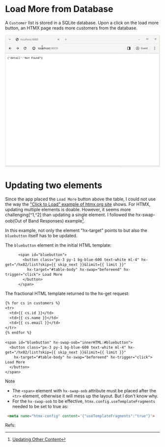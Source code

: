 # Load More from Database

A `Customer` list is stored in a SQLite database.
Upon a click on the load more button, an HTMX page reads more customers from the database.

<img src=../image/hx02-202401180439.gif width="600px">

# Updating two elements

Since the app placed the `Load More` button above the table, 
I could not use the way the ["Click to Load" example of htmx.org site](https://htmx.org/examples/click-to-load/) shows.
For HTMX, updating multiple elements is doable.
However, it seems more challenging[^1,^2] than updating a single element.
I followed the hx-swap-oob(Out of Band Responses) example[^1].

In this example, not only the element "hx-target" points to but also the `bluebutton` itself has to be updated. 

The `bluebutton` element in the initial HTML template:
```
      <span id="bluebutton">
        <button class="px-3 py-1 bg-blue-600 text-white ml-4" hx-get="/hx02/list?skip={{ skip_next }}&limit={{ limit }}"
          hx-target="#table-body" hx-swap="beforeend" hx-trigger="click"> Load More
        </button>
      </span>
```

The fractional HTML template returned to the hx-get request:
```
{% for cs in customers %}
<tr>
  <td>{{ cs.id }}</td>
  <td>{{ cs.name }}</td>
  <td>{{ cs.email }}</td>
</tr>
{% endfor %}

<span id="bluebutton" hx-swap-oob="innerHTML:#bluebutton">
  <button class="px-3 py-1 bg-blue-600 text-white ml-4" hx-get="/hx02/list?skip={{ skip_next }}&limit={{ limit }}"
    hx-target="#table-body" hx-swap="beforeend" hx-trigger="click"> Load More
  </button>
</span>
```
> [!NOTE]
> * The `<span>` element with `hx-swap-oob` attribute must be placed after the `<tr>` element, otherwise it will mess up the layout. But I don't know why.
> * For the `hx-swap-oob` to be effective, `htmx.config.useTemplateFragments` needed to be set to true as:
>
> ```html
>  <meta name="htmx-config" content='{"useTemplateFragments":"true"}'>
> ```

Refs:
[^1]: [Updating Other Content](https://htmx.org/examples/update-other-content/)
[^2]: [The multi-swap Extension](https://htmx.org/extensions/multi-swap/)
